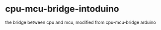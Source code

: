cpu-mcu-bridge-intoduino
========================

the bridge between cpu and mcu, modified from cpu-mcu-bridge arduino
